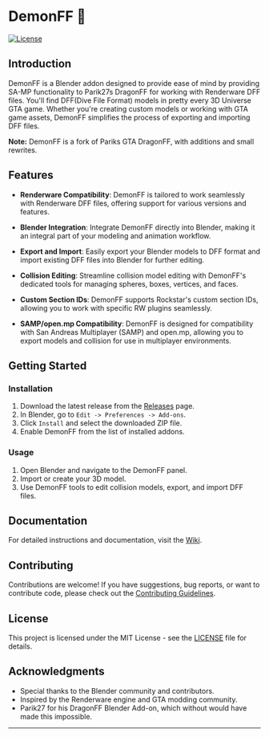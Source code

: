 # DemonFF 👹

[![License](https://img.shields.io/badge/license-MIT-blue.svg)](LICENSE)

## Introduction

DemonFF is a Blender addon designed to provide ease of mind by providing SA-MP functionality to Parik27s DragonFF for working with Renderware DFF files. You'll find DFF(Dive File Format) models in pretty every 3D Universe GTA game. Whether you're creating custom models or working with GTA game assets, DemonFF simplifies the process of exporting and importing DFF files.

**Note:** DemonFF is a fork of Pariks GTA DragonFF, with additions and small rewrites.

## Features

- **Renderware Compatibility**: DemonFF is tailored to work seamlessly with Renderware DFF files, offering support for various versions and features.

- **Blender Integration**: Integrate DemonFF directly into Blender, making it an integral part of your modeling and animation workflow.

- **Export and Import**: Easily export your Blender models to DFF format and import existing DFF files into Blender for further editing.

- **Collision Editing**: Streamline collision model editing with DemonFF's dedicated tools for managing spheres, boxes, vertices, and faces.

- **Custom Section IDs**: DemonFF supports Rockstar's custom section IDs, allowing you to work with specific RW plugins seamlessly.

- **SAMP/open.mp Compatibility**: DemonFF is designed for compatibility with San Andreas Multiplayer (SAMP) and open.mp, allowing you to export models and collision for use in multiplayer environments.

## Getting Started

### Installation

1. Download the latest release from the [Releases](https://github.com/spicybung/DemonFF/releases) page.
2. In Blender, go to `Edit -> Preferences -> Add-ons`.
3. Click `Install` and select the downloaded ZIP file.
4. Enable DemonFF from the list of installed addons.

### Usage

1. Open Blender and navigate to the DemonFF panel.
2. Import or create your 3D model.
3. Use DemonFF tools to edit collision models, export, and import DFF files.

## Documentation

For detailed instructions and documentation, visit the [Wiki](https://github.com/spicybung/DemonFF/wiki).

## Contributing

Contributions are welcome! If you have suggestions, bug reports, or want to contribute code, please check out the [Contributing Guidelines](CONTRIBUTING.md).

## License

This project is licensed under the MIT License - see the [LICENSE](LICENSE) file for details.

## Acknowledgments

- Special thanks to the Blender community and contributors.
- Inspired by the Renderware engine and GTA modding community.
- Parik27 for his DragonFF Blender Add-on, which without would have made this impossible.


---
